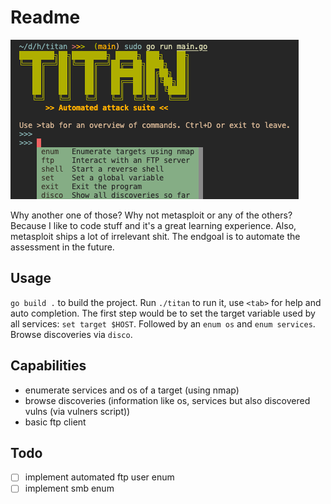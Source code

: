# Readme

![titan](screen.png)

Why another one of those? Why not metasploit or any of the others? Because I like to code stuff and it's a great learning experience. Also, metasploit ships a lot of irrelevant shit. The endgoal is to automate the assessment in the future.

## Usage
`go build .` to build the project. Run `./titan` to run it, use `<tab>` for help and auto completion. The first step would be to set the target variable used by all services: `set target $HOST`. Followed by an `enum os` and `enum services`. Browse discoveries via `disco`.

## Capabilities
- enumerate services and os of a target (using nmap)
- browse discoveries (information like os, services but also discovered vulns (via vulners script))
- basic ftp client

## Todo
- [ ] implement automated ftp user enum
- [ ] implement smb enum